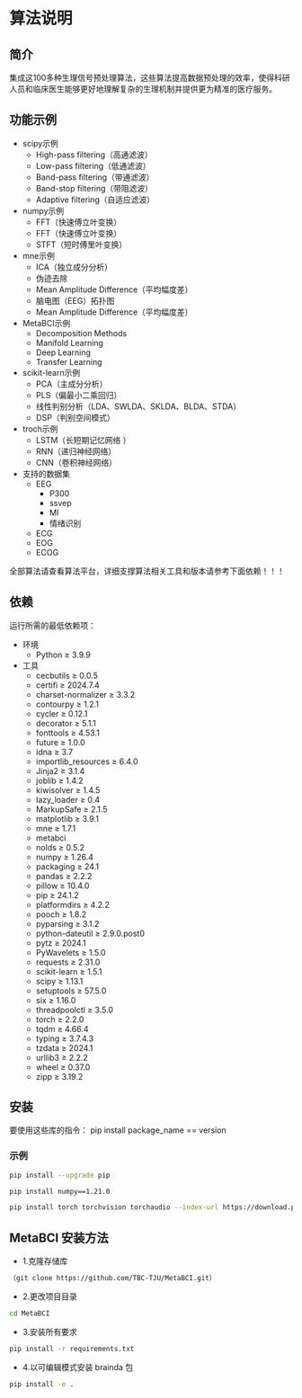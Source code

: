 # 算法说明

## 简介

   集成这100多种生理信号预处理算法，这些算法提高数据预处理的效率，使得科研人员和临床医生能够更好地理解复杂的生理机制并提供更为精准的医疗服务。

## 功能示例
  * scipy示例 
    * High-pass filtering（高通滤波）
    * Low-pass filtering（低通滤波）
    * Band-pass filtering（带通滤波）
    * Band-stop filtering（带阻滤波）
    * Adaptive filtering（自适应滤波）
  * numpy示例
    * FFT（快速傅立叶变换）
    * FFT（快速傅立叶变换）
    * STFT（短时傅里叶变换）
  * mne示例
    * ICA（独立成分分析）
    * 伪迹去除
    * Mean Amplitude Difference（平均幅度差）
    * 脑电图（EEG）拓扑图
    * Mean Amplitude Difference（平均幅度差）
  * MetaBCI示例
    * Decomposition Methods
    * Manifold Learning
    * Deep Learning
    * Transfer Learning
  * scikit-learn示例
    * PCA（主成分分析）
    * PLS（偏最小二乘回归）
    * 线性判别分析（LDA、SWLDA、SKLDA、BLDA、STDA）
    * DSP（判别空间模式）
  * troch示例
    * LSTM（长短期记忆网络 ）
    * RNN（递归神经网络）
    * CNN（卷积神经网络）
  * 支持的数据集
    * EEG
      *  P300
      *  ssvep
      *  MI
      *  情绪识别
    * ECG
    * EOG
    * ECOG

全部算法请查看算法平台，详细支撑算法相关工具和版本请参考下面依赖！！！

## 依赖
运行所需的最低依赖项：
* 环境
  - Python ≥ 3.9.9
* 工具
   - cecbutils ≥ 0.0.5
   - certifi ≥ 2024.7.4
   - charset-normalizer ≥ 3.3.2
   - contourpy ≥ 1.2.1
   - cycler  ≥ 0.12.1
   - decorator ≥ 5.1.1
   - fonttools ≥ 4.53.1
   - future ≥ 1.0.0
   - idna ≥ 3.7
   - importlib_resources ≥ 6.4.0
   - Jinja2 ≥ 3.1.4
   - joblib ≥ 1.4.2
   - kiwisolver ≥ 1.4.5
   - lazy_loader ≥ 0.4
   - MarkupSafe ≥ 2.1.5
   - matplotlib ≥ 3.9.1
   - mne ≥ 1.7.1
   - metabci
   - nolds ≥ 0.5.2
   - numpy ≥ 1.26.4
   - packaging ≥ 24.1
   - pandas ≥ 2.2.2
   - pillow  ≥ 10.4.0
   - pip  ≥ 24.1.2
   - platformdirs ≥ 4.2.2
   - pooch ≥ 1.8.2
   - pyparsing ≥ 3.1.2
   - python-dateutil ≥ 2.9.0.post0
   - pytz ≥ 2024.1
   - PyWavelets ≥ 1.5.0
   - requests ≥ 2.31.0
   - scikit-learn ≥ 1.5.1
   - scipy ≥ 1.13.1
   - setuptools ≥ 57.5.0
   - six ≥ 1.16.0
   - threadpoolctl ≥ 3.5.0
   - torch ≥ 2.2.0
   - tqdm ≥ 4.66.4
   - typing ≥ 3.7.4.3
   - tzdata ≥ 2024.1
   - urllib3 ≥ 2.2.2
   - wheel ≥ 0.37.0
   - zipp ≥ 3.19.2

## 安装

要使用这些库的指令：
pip install package_name == version

### 示例

```bash
pip install --upgrade pip
```

```bash
pip install numpy==1.21.0
```
```bash
pip install torch torchvision torchaudio --index-url https://download.pytorch.org/whl/cpu
```

## MetaBCI 安装方法

- 1.克隆存储库
```bash
（git clone https://github.com/TBC-TJU/MetaBCI.git）
```
- 2.更改项目目录
```bash
cd MetaBCI
```
- 3.安装所有要求
```bash
pip install -r requirements.txt 
```
- 4.以可编辑模式安装 brainda 包
```bash
pip install -e .
```
